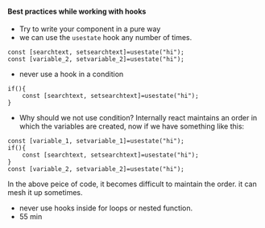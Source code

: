 #### Best practices while working with hooks
- Try to write your component in a pure way
- we can use the `usestate` hook any number of times.
```
const [searchtext, setsearchtext]=usestate("hi");
const [variable_2, setvariable_2]=usestate("hi");
```
- never use a hook in a condition
```
if(){
    const [searchtext, setsearchtext]=usestate("hi");
}
```
- Why should we not use condition?
Internally react maintains an order in which the variables are created, now if we have something like this:
```
const [variable_1, setvariable_1]=usestate("hi");
if(){
    const [searchtext, setsearchtext]=usestate("hi");
}
const [variable_2, setvariable_2]=usestate("hi");
```
In the above peice of code, it becomes difficult to maintain the order. it can mesh it up sometimes.
- never use hooks inside for loops or nested function.
- 55 min